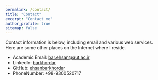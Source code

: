 ```yaml
---
permalink: /contact/
title: "Contact"
excerpt: "Contact me"
author_profile: true
sitemap: false
---
```

Contact information is below, including email and various web services. Here are some other places on the Internet where I reside.

* Academic Email: bar.ehsan@aut.ac.ir
* LinkedIn: [barkhordar](https://linkedin.com/in/barkhordar)
* GitHub: [ehsanbarkhordar](https://github.com/ehsanbarkhordar)
* PhoneNumber: +98-9300520717

